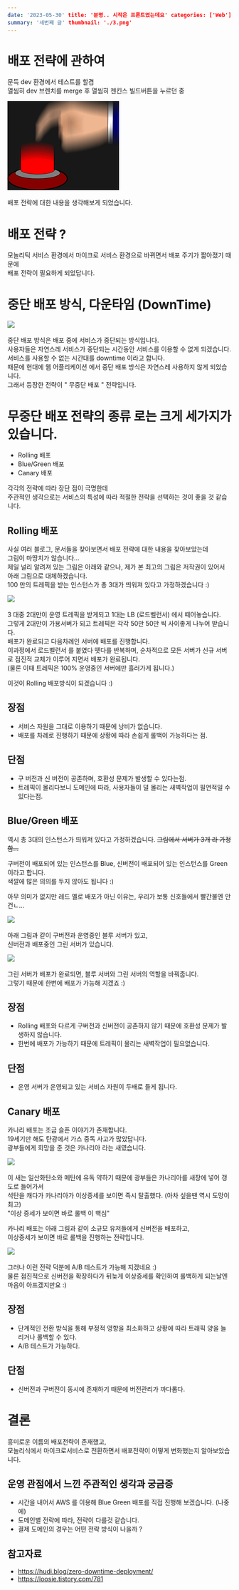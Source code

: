 ```yaml
---
date: '2023-05-30' title: '분명.. 시작은 프론트였는데요' categories: ['Web']
summary: '세번째 글' thumbnail: './3.png'
---
```


# 배포 전략에 관하여

문득 dev 환경에서 테스트를 할겸 <br/>
열씸히 dev 브렌치를 merge 후 열씸히 젠킨스 빌드버튼을 누르던 중

![](images/click.gif)

배포 전략에 대한 내용을 생각해보게 되었습니다. <br/>

# 배포 전략 ?
모놀리틱 서비스 환경에서 마이크로 서비스 환경으로 바뀌면서 배포 주기가 짧아졌기 때문에 <br/>
배포 전략이 필요하게 되었답니다. <br/>

# 중단 배포 방식, 다운타임 (DownTime)
![](images/dcacd6b0.png)

중단 배포 방식은 배포 중에 서비스가 중단되는 방식입니다. <br/>
사용자들은 자연스레 서비스가 중단되는 시간동안 서비스를 이용할 수 없게 되겠습니다. <br/>
서비스를 사용할 수 없는 시간대를 downtime 이라고 합니다. <br/>
때문에 현대에 웹 어플리케이션 에서 중단 배포 방식은 자연스레 사용하지 않게 되었습니다. <br/>
그래서 등장한 전략이 " 무중단 배포 " 전략입니다.

# 무중단 배포 전략의 종류 로는 크게 세가지가 있습니다.
- Rolling 배포
- Blue/Green 배포
- Canary 배포

각각의 전략에 따라 장단 점이 극명한데 <br/>
주관적인 생각으로는 서비스의 특성에 따라 적절한 전략을 선택하는 것이 좋을 것 같습니다. <br/>

## Rolling 배포

사실 여러 블로그, 문서들을 찾아보면서 배포 전략에 대한 내용을 찾아보았는데 <br/>
그림이 마땅치가 않습니다... <br/>
제일 널리 알려져 있는 그림은 아래와 같으나, 제가 본 최고의 그림은 저작권이 있어서 아래 그림으로 대체하겠습니다. <br/>
100 만의 트레픽을 받는 인스턴스가 총 3대가 띄워져 있다고 가정하겠습니다 :) <br/>

![](images/3ce58422.png)


3 대중 2대만이 운영 트레픽을 받게되고 1대는 LB (로드벨런서) 에서 떼어놓습니다. <br/>
그렇게 2대만이 가용서버가 되고 트레픽은 각각 50만 50만 씩 사이좋게 나누어 받습니다. <br/>
배포가 완료되고 다음차례인 서버에 배포를 진행합니다. <br/>
이과정에서 로드벨런서 를 붙였다 뗏다를 반복하며, 순차적으로 모든 서버가 신규 서버로 점진적 교체가 이루어 지면서 배포가 완료됩니다. <br/>
(물론 이때 트레픽은 100% 운영중인 서버에만 흘러가게 됩니다.) <br/>

이것이 Rolling 배포방식이 되겠습니다 :) <br/>

## 장점
- 서비스 자원을 그대로 이용하기 때문에 낭비가 없습니다.
- 배포를 차례로 진행하기 때문에 상황에 따라 손쉽게 롤백이 가능하다는 점.

## 단점
- 구 버전과 신 버전이 공존하며, 호환성 문제가 발생할 수 있다는점.
- 트레픽이 몰리다보니 도메인에 따라, 사용자들이 덜 몰리는 새벽작업이 필연적일 수 있다는점.

## Blue/Green 배포

역시 총 3대의 인스턴스가 띄워져 있다고 가정하겠습니다. <strike>그림에서 서버가 3개 라 가정함... </strike>  <br/>

구버전이 배포되어 있는 인스턴스를 Blue, 신버전이 배포되어 있는 인스턴스를 Green 이라고 합니다. <br/>
색깔에 많은 의의를 두지 않아도 됩니다 :) <br/>

아무 의미가 없지만 레드 옐로 배포가 아닌 이유는, 우리가 보통 신호들에서 빨간불엔 안건ㄴ...<br/>

![](images/b9b77309.png)

아래 그림과 같이 구버전과 운영중인 블루 서버가 있고, <br/>
신버전과 배포중인 그린 서버가 있습니다. <br/>

![](images/c95558a1.png)

그린 서버가 배포가 완료되면, 블루 서버와 그린 서버의 역할을 바꿔줍니다. <br/>
그렇기 때문에 한번에 배포가 가능해 지겠죠 :) 

## 장점
- Rolling 배포와 다르게 구버전과 신버전이 공존하지 않기 때문에 호환성 문제가 발생하지 않습니다.
- 한번에 배포가 가능하기 때문에 트레픽이 몰리는 새벽작업이 필요없습니다.

## 단점
- 운영 서버가 운영되고 있는 서비스 자원이 두배로 들게 됩니다.

## Canary 배포
카나리 배포는 조금 슬픈 이야기가 존재합니다. <br/>
19세기만 해도 탄광에서 가스 중독 사고가 많았답니다. <br/>
광부들에게 희망을 준 것은 카나리아 라는 새였습니다. <br/>

![](images/b5d42848.png)

이 새는 일산화탄소와 메탄에 유독 약하기 때문에 광부들은 카나리아를 새장에 넣어 갱도로 들어가서 <br/>
석탄을 캐다가 카나리아가 이상증세를 보이면 즉시 탈출했다. (아차 싶을땐 역시 도망이 최고) <br/>
"이상 증세가 보이면 바로 롤백 이 핵심" <br/>

카나리 배포는 아래 그림과 같이 소규모 유저들에게 신버전을 배포하고, <br/>
이상증세가 보이면 바로 롤백을 진행하는 전략입니다. <br/>

![](images/6acb038a.png)


그러나 이런 전략 덕분에 A/B 테스트가 가능해 지겠네요 :) <br/>
물론 점진적으로 신버전을 확장하다가 뒤늦게 이상증세를 확인하여 롤백하게 되는날엔 마음이 아프겠지만요 :) <br/>

## 장점
- 단계적인 전환 방식을 통해 부정적 영향을 최소화하고 상황에 따라 트래픽 양을 늘리거나 롤백할 수 있다.
- A/B 테스트가 가능하다.

## 단점
- 신버전과 구버전이 동시에 존재하기 때문에 버전관리가 까다롭다.

# 결론
흥미로운 이름의 배포전략이 존재했고, <br/>
모놀리식에서 마이크로서비스로 전환하면서 배포전략이 어떻게 변화했는지 알아보았습니다. <br/>

## 운영 관점에서 느낀 주관적인 생각과 궁금증
- 시간을 내어서 AWS 를 이용해 Blue Green 배포를 직접 진행해 보겠습니다. (나중에) <br/>
- 도메인별 전략에 따라, 전략이 다를것 같습니다. <br/>
- 결제 도메인의 경우는 어떤 전략 방식이 나을까 ? <br/>

## 참고자료
- https://hudi.blog/zero-downtime-deployment/
- https://loosie.tistory.com/781